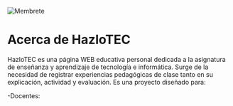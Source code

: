 ![Membrete](https://github.com/Lic-JohnM/HazloTEC/assets/58535936/c54f3336-540a-4ee7-9f46-2fd66f49af80)

# Acerca de HazloTEC

HazloTEC es una página WEB educativa personal dedicada a la asignatura de enseñanza y aprendizaje de tecnología e informática. Surge de la necesidad de registrar experiencias pedagógicas de clase tanto en su explicación, actividad y evaluación. Es una proyecto diseñado para:

-Docentes:







